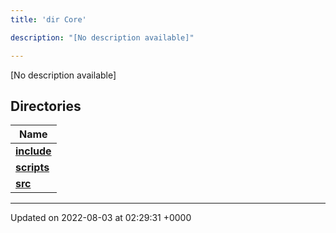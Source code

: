 ```yaml
---
title: 'dir Core'

description: "[No description available]"

---
```







[No description available]

## Directories

| Name           |
| -------------- |
| **[include](/documentation/code/gambit_sphinx/files/dir_4cd4c13d01dc4f9c94211f072e8c6dd9/#dir-include)**  |
| **[scripts](/documentation/code/gambit_sphinx/files/dir_5a9368dd7ffdf691a264d6aaa70592eb/#dir-scripts)**  |
| **[src](/documentation/code/gambit_sphinx/files/dir_6635075fd29d94b1e79ef2060fed20a6/#dir-src)**  |






-------------------------------

Updated on 2022-08-03 at 02:29:31 +0000

